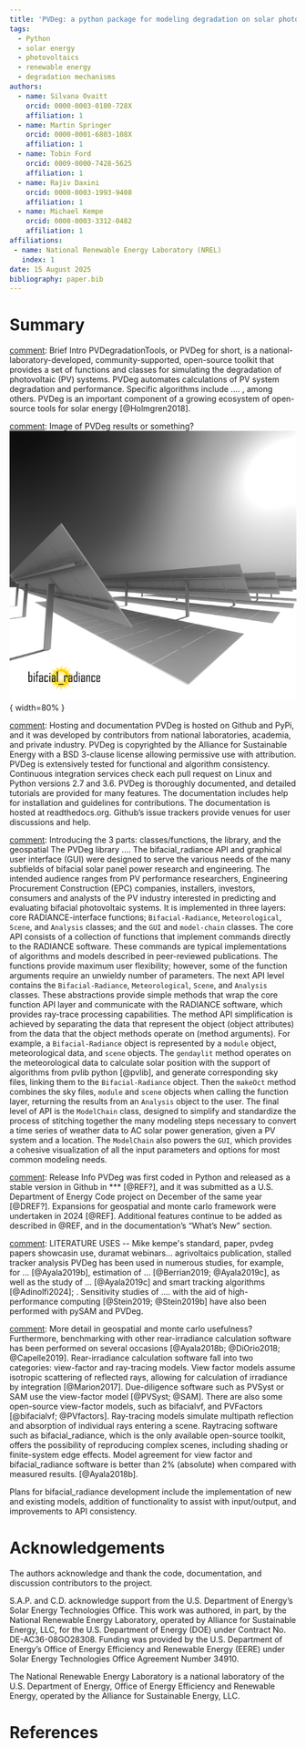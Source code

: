```yaml
---
title: 'PVDeg: a python package for modeling degradation on solar photovoltaic systems'
tags:
  - Python
  - solar energy
  - photovoltaics
  - renewable energy
  - degradation mechanisms
authors:
  - name: Silvana Ovaitt
    orcid: 0000-0003-0180-728X
    affiliation: 1
  - name: Martin Springer
    orcid: 0000-0001-6803-108X
    affiliation: 1
  - name: Tobin Ford
    orcid: 0009-0000-7428-5625
    affiliation: 1
  - name: Rajiv Daxini 
    orcid: 0000-0003-1993-9408
    affiliation: 1
  - name: Michael Kempe 
    orcid: 0000-0003-3312-0482
    affiliation: 1
affiliations:
 - name: National Renewable Energy Laboratory (NREL)
   index: 1
date: 15 August 2025
bibliography: paper.bib
---
```


# Summary

[comment]: Brief Intro
PVDegradationTools, or PVDeg for short, is a national-laboratory-developed, community-supported, open-source toolkit that provides a set of functions and classes for simulating the degradation of photovoltaic (PV) systems. PVDeg automates calculations of PV system degradation and performance. Specific algorithms include .... , among others. PVDeg is an important component of a growing ecosystem of open-source tools for solar energy [@Holmgren2018].

[comment]: Image of PVDeg results or something?
![Visualization of a bifacial photovoltaic array generated through bifacial_radiance. Courtesy of J. Alderman.\label{fig:visualization}](Alderman.PNG){ width=80% }

[comment]: Hosting and documentation
PVDeg is hosted on Github and PyPi, and it was developed by contributors from national laboratories, academia, and private industry. PVDeg is copyrighted by the Alliance for Sustainable Energy with a BSD 3-clause license allowing permissive use with attribution. PVDeg is extensively tested for functional and algorithm consistency. Continuous integration services check each pull request on Linux and Python versions 2.7 and 3.6. PVDeg is thoroughly documented, and detailed tutorials are provided for many features. The documentation includes help for installation and guidelines for contributions. The documentation is hosted at readthedocs.org. Github’s issue trackers provide venues for user discussions and help.

[comment]: Introducing the 3 parts: classes/functions, the library, and the geospatial
The PVDeg library .... 
The bifacial_radiance API and graphical user interface (GUI) were designed to serve the various needs of the many subfields of bifacial solar panel power research and engineering. The intended audience ranges from PV performance researchers, Engineering Procurement Construction (EPC) companies, installers, investors, consumers and analysts of the PV industry interested in predicting and evaluating bifacial photovoltaic systems. It is implemented in three layers: core RADIANCE-interface functions; ``Bifacial-Radiance``, ``Meteorological``, ``Scene``, and ``Analysis`` classes; and the ``GUI`` and ``model-chain`` classes. The core API consists of a collection of functions that implement commands directly to the RADIANCE software. These commands are typical implementations of algorithms and models described in peer-reviewed publications. The functions provide maximum user flexibility; however, some of the function arguments require an unwieldy number of parameters. The next API level contains the ``Bifacial-Radiance``, ``Meteorological``, ``Scene``, and ``Analysis`` classes. These abstractions provide simple methods that wrap the core function API layer and communicate with the RADIANCE software, which provides ray-trace processing capabilities. The method API simplification is achieved by separating the data that represent the object (object attributes) from the data that the object methods operate on (method arguments). For example, a ``Bifacial-Radiance`` object is represented by a ``module`` object, meteorological data, and ``scene`` objects. The ``gendaylit`` method operates on the meteorological data to calculate solar position with the support of algorithms from pvlib python [@pvlib], and generate corresponding sky files, linking them to the ``Bifacial-Radiance`` object. Then the ``makeOct`` method combines the sky files, ``module`` and ``scene`` objects when calling the function layer, returning the results from an ``Analysis`` object to the user. The final level of API is the ``ModelChain`` class, designed to simplify and standardize the process of stitching together the many modeling steps necessary to convert a time series of weather data to AC solar power generation, given a PV system and a location. The ``ModelChain`` also powers the ``GUI``, which provides a cohesive visualization of all the input parameters and options for most common modeling needs.

[comment]: Release Info
PVDeg was first coded in Python and released as a stable version in Github in *** [@REF?], and it was submitted as a U.S. Department of Energy Code project on December of the same year [@DREF?]. Expansions for geospatial and monte carlo framework were undertaken in 2024 [@REF]. Additional features continue to be added as described in @REF, and in the documentation’s “What’s New” section.

[comment]: LITERATURE USES  -- Mike kempe's standard, paper, pvdeg papers showcasin use, duramat webinars... agrivoltaics publication, stalled tracker analysis
PVDeg has been used in numerous studies, for example, for ...  [@Ayala2019b], estimation of ... [@Berrian2019; @Ayala2019c], as well as the study of ... [@Ayala2019c] and smart tracking algorithms [@Adinolfi2024]; . Sensitivity studies of .... with the aid of high-performance computing [@Stein2019; @Stein2019b] have also been performed with pySAM and PVDeg. 

[comment]: More detail in geospatial and monte carlo usefulness?
Furthermore, benchmarking with other rear-irradiance calculation software has been performed on several occasions [@Ayala2018b; @DiOrio2018; @Capelle2019]. Rear-irradiance calculation software fall into two categories: view-factor and ray-tracing models. View factor models assume isotropic scattering of reflected rays, allowing for calculation of irradiance by integration [@Marion2017]. Due-diligence software such as PVSyst or SAM use the view-factor model [@PVSyst; @SAM]. There are also some open-source view-factor models, such as bifacialvf, and PVFactors [@bifacialvf; @PVfactors]. Ray-tracing models simulate multipath reflection and absorption of individual rays entering a scene. Raytracing software such as bifacial_radiance, which is the only available open-source toolkit, offers the possibility of reproducing complex scenes, including shading or finite-system edge effects. Model agreement for view factor and bifacial_radiance software is better than 2\% (absolute) when compared with measured results. [@Ayala2018b]. 

[comment]: Plans
Plans for bifacial_radiance development include the implementation of new and existing models, addition of functionality to assist with input/output, and improvements to API consistency.

# Acknowledgements

The authors acknowledge and thank the code, documentation, and discussion contributors to the project.

S.A.P. and C.D. acknowledge support from the U.S. Department of Energy’s Solar Energy Technologies Office. This work was authored, in part, by the National Renewable Energy Laboratory, operated by Alliance for Sustainable Energy, LLC, for the U.S. Department of Energy (DOE) under Contract No. DE-AC36-08GO28308. Funding was provided by the U.S. Department of Energy’s Office of Energy Efficiency and Renewable Energy (EERE) under Solar Energy Technologies Office Agreement Number 34910.

The National Renewable Energy Laboratory is a national laboratory of the U.S. Department of Energy, Office of Energy Efficiency and Renewable Energy, operated by the Alliance for Sustainable Energy, LLC.

# References